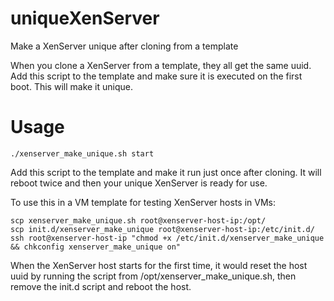 # uniqueXenServer
Make a XenServer unique after cloning from a template

When you clone a XenServer from a template, they all get the same uuid. Add this
script to the template and make sure it is executed on the first boot. This will
make it unique.

Usage
=====

    ./xenserver_make_unique.sh start

Add this script to the template and make it run just once after cloning. It will
reboot twice and then your unique XenServer is ready for use.

To use this in a VM template for testing XenServer hosts in VMs:

    scp xenserver_make_unique.sh root@xenserver-host-ip:/opt/
    scp init.d/xenserver_make_unique root@xenserver-host-ip:/etc/init.d/
    ssh root@xenserver-host-ip "chmod +x /etc/init.d/xenserver_make_unique && chkconfig xenserver_make_unique on"

When the XenServer host starts for the first time, it would reset the host uuid
by running the script from /opt/xenserver_make_unique.sh, then remove the init.d
script and reboot the host.
